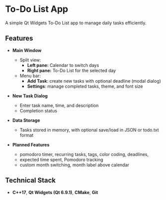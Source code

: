 # To-Do List App

A simple Qt Widgets To-Do List app to manage daily tasks efficiently.

## Features

- **Main Window**
  - Split view:
    - **Left pane:** Calendar to switch days  
    - **Right pane:** To-Do List for the selected day
  - Menu bar:
    - **Add Task**: create new tasks with optional deadline (modal dialog)
    - **Settings**: manage completed tasks, theme, and font size

- **New Task Dialog**
  - Enter task name, time, and description
  - Completion status

- **Data Storage**
  - Tasks stored in memory, with optional save/load in JSON or todo.txt format

- **Planned Features**

  - pomodoro timer, recurring tasks, tags, color coding, deadlines, 
  - expected time spent, Pomodoro tracking
  - custom month switching, month label above calendar

## Technical Stack

- **C++17**, **Qt Widgets (Qt 6.9.1)**, **CMake**, **Git**
